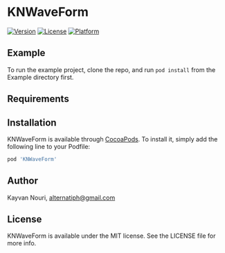 # KNWaveForm

[![Version](https://img.shields.io/cocoapods/v/KNWaveForm.svg?style=flat)](https://cocoapods.org/pods/KNWaveForm)
[![License](https://img.shields.io/cocoapods/l/KNWaveForm.svg?style=flat)](https://cocoapods.org/pods/KNWaveForm)
[![Platform](https://img.shields.io/cocoapods/p/KNWaveForm.svg?style=flat)](https://cocoapods.org/pods/KNWaveForm)

## Example

To run the example project, clone the repo, and run `pod install` from the Example directory first.

## Requirements

## Installation

KNWaveForm is available through [CocoaPods](https://cocoapods.org). To install
it, simply add the following line to your Podfile:

```ruby
pod 'KNWaveForm'
```

## Author

Kayvan Nouri, alternatiph@gmail.com

## License

KNWaveForm is available under the MIT license. See the LICENSE file for more info.
